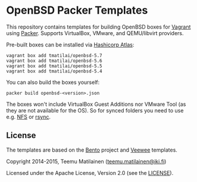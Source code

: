 # OpenBSD Packer Templates

This repository contains templates for building OpenBSD boxes for
[Vagrant](http://www.vagrantup.com) using [Packer](http://packer.io).
Supports VirtualBox, VMware, and QEMU/libvirt providers.

Pre-built boxes can be installed via [Hashicorp Atlas](https://atlas.hashicorp.com/search?q=tmatilai%2Fopenbsd):
```
vagrant box add tmatilai/openbsd-5.7
vagrant box add tmatilai/openbsd-5.6
vagrant box add tmatilai/openbsd-5.5
vagrant box add tmatilai/openbsd-5.4
```

You can also build the boxes yourself:
```
packer build openbsd-<version>.json
```

The boxes won't include VirtualBox Guest Additions nor VMware Tool
(as they are not available for the OS). So for synced folders you need to use
e.g. [NFS](https://docs.vagrantup.com/v2/synced-folders/nfs) or
[rsync](https://docs.vagrantup.com/v2/synced-folders/rsync).

## License

The templates are based on the [Bento](https://github.com/opscode/bento)
project and [Veewee](https://github.com/jedi4ever/veewee) templates.

Copyright 2014-2015, Teemu Matilainen (<teemu.matilainen@iki.fi>)

Licensed under the Apache License, Version 2.0 (see the [LICENSE](LICENSE)).
